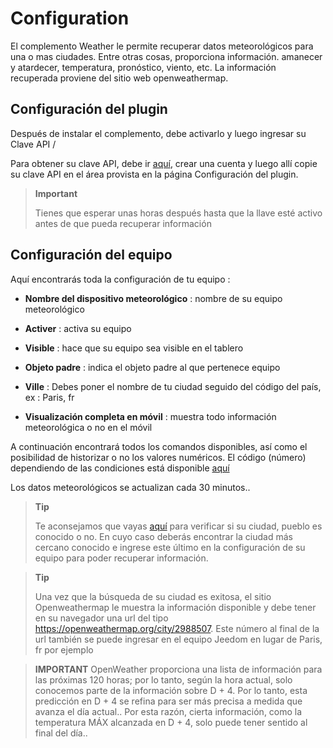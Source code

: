 Configuration
=============

El complemento Weather le permite recuperar datos meteorológicos para
una o mas ciudades. Entre otras cosas, proporciona información.
amanecer y atardecer, temperatura, pronóstico, viento,
etc. La información recuperada proviene del sitio web
openweathermap.

Configuración del plugin
-----------------------

Después de instalar el complemento, debe activarlo y luego ingresar su
Clave API /

Para obtener su clave API, debe ir
[aquí](https://home.openweathermap.org), crear una cuenta y luego allí
copie su clave API en el área provista en la página
Configuración del plugin.

> **Important**
>
> Tienes que esperar unas horas después hasta que la llave esté
> activo antes de que pueda recuperar información

Configuración del equipo
-----------------------------

Aquí encontrarás toda la configuración de tu equipo :

-   **Nombre del dispositivo meteorológico** : nombre de su equipo meteorológico

-   **Activer** : activa su equipo

-   **Visible** : hace que su equipo sea visible en el tablero

-   **Objeto padre** : indica el objeto padre al que pertenece
    equipo

-   **Ville** : Debes poner el nombre de tu ciudad seguido del código del país,
    ex : Paris, fr

-   **Visualización completa en móvil** : muestra todo
    información meteorológica o no en el móvil

A continuación encontrará todos los comandos disponibles, así como el
posibilidad de historizar o no los valores numéricos. El código (número)
dependiendo de las condiciones está disponible
[aquí](https://openweathermap.org/weather-conditions)

Los datos meteorológicos se actualizan cada 30 minutos..

> **Tip**
>
> Te aconsejamos que vayas
> [aquí](https://openweathermap.org/find?) para verificar si su
> ciudad, pueblo es conocido o no. En cuyo caso deberás encontrar la ciudad
> más cercano conocido e ingrese este último en la configuración
> de su equipo para poder recuperar información.

> **Tip**
>
> Una vez que la búsqueda de su ciudad es exitosa, el sitio Openweathermap
> le muestra la información disponible y debe tener en
> su navegador una url del tipo
> <https://openweathermap.org/city/2988507>. Este número al final de la url
> también se puede ingresar en el equipo Jeedom en lugar de
> Paris, fr por ejemplo

>**IMPORTANT**
>OpenWeather proporciona una lista de información para las próximas 120 horas; por lo tanto, según la hora actual, solo conocemos parte de la información sobre D + 4. Por lo tanto, esta predicción en D + 4 se refina para ser más precisa a medida que avanza el día actual.. Por esta razón, cierta información, como la temperatura MÁX alcanzada en D + 4, solo puede tener sentido al final del día..
